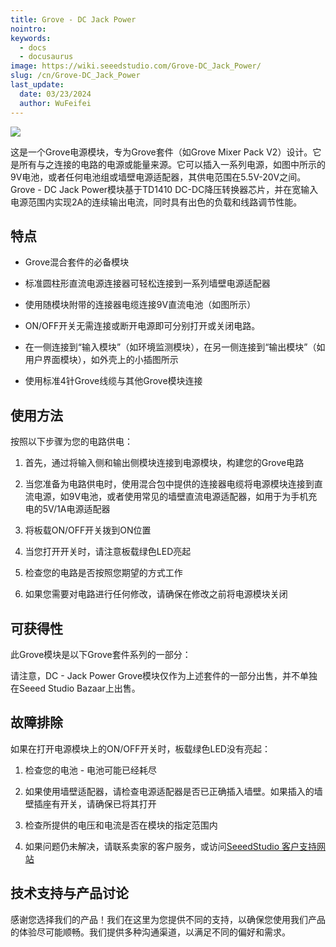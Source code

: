 ```yaml
---
title: Grove - DC Jack Power
nointro:
keywords:
  - docs
  - docusaurus
image: https://wiki.seeedstudio.com/Grove-DC_Jack_Power/
slug: /cn/Grove-DC_Jack_Power
last_update:
  date: 03/23/2024
  author: WuFeifei
---
```

![](https://files.seeedstudio.com/wiki/Grove-DC_Jack_Power/img/Power_photo1.jpg)

这是一个Grove电源模块，专为Grove套件（如Grove Mixer Pack V2）设计。它是所有与之连接的电路的电源或能量来源。它可以插入一系列电源，如图中所示的9V电池，或者任何电池组或墙壁电源适配器，其供电范围在5.5V-20V之间。Grove - DC Jack Power模块基于TD1410 DC-DC降压转换器芯片，并在宽输入电源范围内实现2A的连续输出电流，同时具有出色的负载和线路调节性能。

## 特点

* Grove混合套件的必备模块

* 标准圆柱形直流电源连接器可轻松连接到一系列墙壁电源适配器
* 使用随模块附带的连接器电缆连接9V直流电池（如图所示）
* ON/OFF开关无需连接或断开电源即可分别打开或关闭电路。
* 在一侧连接到“输入模块”（如环境监测模块），在另一侧连接到“输出模块”（如用户界面模块），如外壳上的小插图所示
* 使用标准4针Grove线缆与其他Grove模块连接

## 使用方法

按照以下步骤为您的电路供电：

1. 首先，通过将输入侧和输出侧模块连接到电源模块，构建您的Grove电路

2. 当您准备为电路供电时，使用混合包中提供的连接器电缆将电源模块连接到直流电源，如9V电池，或者使用常见的墙壁直流电源适配器，如用于为手机充电的5V/1A电源适配器
3. 将板载ON/OFF开关拨到ON位置
4. 当您打开开关时，请注意板载绿色LED亮起
5. 检查您的电路是否按照您期望的方式工作
6. 如果您需要对电路进行任何修改，请确保在修改之前将电源模块关闭

## 可获得性

此Grove模块是以下Grove套件系列的一部分：

<!-- * [Grove Mixer Pack V2](/Grove-Mixer_Pack_V2 "GROVE MIXER PACK V2") -->

请注意，DC - Jack Power Grove模块仅作为上述套件的一部分出售，并不单独在Seeed Studio Bazaar上出售。

## 故障排除

<dl><dt>如果在打开电源模块上的ON/OFF开关时，板载绿色LED没有亮起： </dt></dl>


1. 检查您的电池 - 电池可能已经耗尽

2. 如果使用墙壁适配器，请检查电源适配器是否已正确插入墙壁。如果插入的墙壁插座有开关，请确保已将其打开
3. 检查所提供的电压和电流是否在模块的指定范围内
4. 如果问题仍未解决，请联系卖家的客户服务，或访问[SeeedStudio 客户支持网站](http://support.seeedstudio.com/)

## 技术支持与产品讨论

感谢您选择我们的产品！我们在这里为您提供不同的支持，以确保您使用我们产品的体验尽可能顺畅。我们提供多种沟通渠道，以满足不同的偏好和需求。

<div class="button_tech_support_container">
<a href="https://forum.seeedstudio.com/" class="button_forum"></a> 
<a href="https://www.seeedstudio.com/contacts" class="button_email"></a>
</div>

<div class="button_tech_support_container">
<a href="https://discord.gg/eWkprNDMU7" class="button_discord"></a> 
<a href="https://github.com/Seeed-Studio/wiki-documents/discussions/69" class="button_discussion"></a>
</div>

